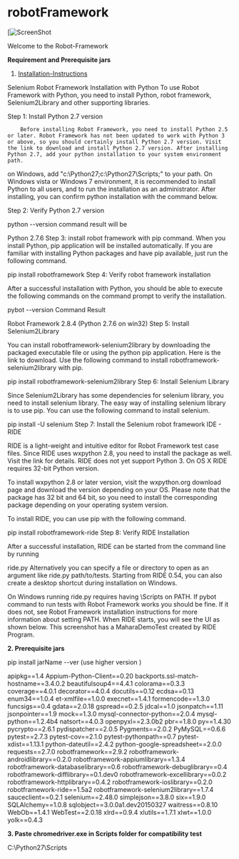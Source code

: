# robotFramework

[![ScreenShot](https://blog.codecentric.de/files/2012/04/Sample_Overview1.png)


Welcome to the Robot-Framework 

**Requirement and Prerequisite jars**

1. [Installation-Instructions](https://github.com/robotframework/RIDE/wiki/Installation-Instructions)

Selenium Robot Framework Installation with Python
To use Robot Framework with Python, you need to install Python, robot framework, Selenium2Library and other supporting libraries. 

Step 1: Install Python 2.7 version

        Before installing Robot Framework, you need to install Python 2.5 or later. Robot Framework has not been updated to work with Python 3 or above, so you should certainly install Python 2.7 version. Visit the link to download and install Python 2.7 version. After installing Python 2.7, add your python installation to your system environment path. 

on Windows, add "c:\Python27\;c:\Python27\Scripts\;" to your path. On Windows vista or Windows 7 environment, it is recommended to install Python to all users, and to run the installation as an administrator. After installing, you can confirm python installation with the command below. 

Step 2: Verify Python 2.7 version

python --version
command result will be

Python 2.7.6
Step 3: install robot framework with pip command. When you install Python, pip application will be installed automatically. If you are familiar with installing Python packages and have pip available, just run the following command.

pip install robotframework
 Step 4: Verify robot framework installation

After a successful installation with Python, you should be able to  execute the following commands on the command prompt to verify the installation. 

pybot --version
Command Result

Robot Framework 2.8.4 (Python 2.7.6 on win32)
Step 5: Install Selenium2Library

You can install robotframework-selenium2library by downloading the packaged executable file or using the python pip application. Here is the link to download. Use the following command to install robotframework-selenium2library with pip. 

pip install robotframework-selenium2library
Step 6: Install Selenium Library

Since Selenium2Library has some dependencies for selenium library, you need to install selenium library. The easy way of installing selenium library is to use pip. You can use the following command to install selenium.

pip install -U selenium
Step 7:  Install the Selenium robot framework IDE - RIDE

RIDE is a light-weight and intuitive editor for Robot Framework test case files. Since RIDE uses wxpython 2.8, you need to install the package as well. Visit the link for details. RIDE does not yet support Python 3. On OS X RIDE requires 32-bit Python version. 

To install wxpython 2.8 or later version, visit the wxpython.org download page and download the version depending on your OS. Please note that the package has 32 bit and 64 bit, so you need to install the corresponding package depending on your operating system version. 

To install RIDE, you can use pip with the following command. 

pip install robotframework-ride
Step 8: Verify RIDE Installation

After a successful installation, RIDE can be started from the command line by running

 ride.py 
Alternatively you can specify a file or directory to open as an argument like ride.py path/to/tests. Starting from RIDE 0.54, you can also create a desktop shortcut during installation on Windows.

On Windows running ride.py requires having <PythonInstallationDir>\Scripts on PATH. If pybot command to run tests with Robot Framework works you should be fine. If it does not, see Robot Framework installation instructions for more information about setting PATH. When RIDE starts, you will see the UI as shown below. This screenshot has a MaharaDemoTest created by RIDE Program. 

**2. Prerequisite jars**

pip install jarName --ver    (use higher version )        

apipkg==1.4
Appium-Python-Client==0.20
backports.ssl-match-hostname==3.4.0.2
beautifulsoup4==4.4.1
colorama==0.3.3
coverage==4.0.1
decorator==4.0.4
docutils==0.12
ecdsa==0.13
enum34==1.0.4
et-xmlfile==1.0.0
execnet==1.4.1
formencode==1.3.0
funcsigs==0.4
gdata==2.0.18
gspread==0.2.5
jdcal==1.0
jsonpatch==1.11
jsonpointer==1.9
mock==1.3.0
mysql-connector-python==2.0.4
mysql-python==1.2.4b4
natsort==4.0.3
openpyxl==2.3.0b2
pbr==1.8.0
py==1.4.30
pycrypto==2.6.1
pydispatcher==2.0.5
Pygments==2.0.2
PyMySQL==0.6.6
pytest==2.7.3
pytest-cov==2.1.0
pytest-pythonpath==0.7
pytest-xdist==1.13.1
python-dateutil==2.4.2
python-google-spreadsheet==2.0.0
requests==2.7.0
robotframework==2.9.2
robotframework-androidlibrary==0.2.0
robotframework-appiumlibrary==1.3.4
robotframework-databaselibrary==0.6
robotframework-debuglibrary==0.4
robotframework-difflibrary==0.1.dev0
robotframework-excellibrary==0.0.2
robotframework-httplibrary==0.4.2
robotframework-ioslibrary==0.2.0
robotframework-ride==1.5a2
robotframework-selenium2library==1.7.4
sauceclient==0.2.1
selenium==2.48.0
simplejson==3.8.0
six==1.9.0
SQLAlchemy==1.0.8
sqlobject==3.0.0a1.dev20150327
waitress==0.8.10
WebOb==1.4.1
WebTest==2.0.18
xlrd==0.9.4
xlutils==1.7.1
xlwt==1.0.0
yolk==0.4.3


**3. Paste chromedriver.exe in Scripts folder for compatibility test**

C:\Python27\Scripts 

